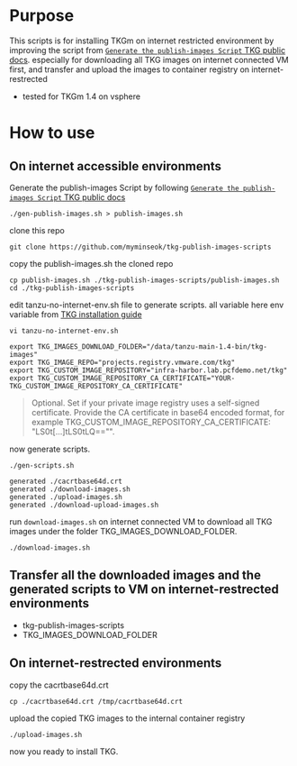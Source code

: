# Purpose
This scripts is for installing TKGm on internet restricted environment by improving the script from [`Generate the publish-images Script` TKG public docs](https://docs.vmware.com/en/VMware-Tanzu-Kubernetes-Grid/1.4/vmware-tanzu-kubernetes-grid-14/GUID-mgmt-clusters-airgapped-environments.html).
especially for downloading all TKG images on internet connected VM first, and transfer and upload the images to container registry on internet-restrected
- tested for TKGm 1.4 on vsphere

# How to use
## On  internet accessible environments 
Generate the publish-images Script by following [`Generate the publish-images Script` TKG public docs](https://docs.vmware.com/en/VMware-Tanzu-Kubernetes-Grid/1.4/vmware-tanzu-kubernetes-grid-14/GUID-mgmt-clusters-airgapped-environments.html)
```
./gen-publish-images.sh > publish-images.sh
```

clone this repo
```
git clone https://github.com/myminseok/tkg-publish-images-scripts
```

copy the publish-images.sh the cloned repo

```
cp publish-images.sh ./tkg-publish-images-scripts/publish-images.sh
cd ./tkg-publish-images-scripts
```

edit tanzu-no-internet-env.sh file to generate scripts. all variable here env variable from [TKG installation guide](https://docs.vmware.com/en/VMware-Tanzu-Kubernetes-Grid/1.3/vmware-tanzu-kubernetes-grid-13/GUID-tanzu-config-reference.html#private-image-repository-configuration-8)
```
vi tanzu-no-internet-env.sh

export TKG_IMAGES_DOWNLOAD_FOLDER="/data/tanzu-main-1.4-bin/tkg-images"
export TKG_IMAGE_REPO="projects.registry.vmware.com/tkg"
export TKG_CUSTOM_IMAGE_REPOSITORY="infra-harbor.lab.pcfdemo.net/tkg"
export TKG_CUSTOM_IMAGE_REPOSITORY_CA_CERTIFICATE="YOUR-TKG_CUSTOM_IMAGE_REPOSITORY_CA_CERTIFICATE"
```
> Optional. Set if your private image registry uses a self-signed certificate. Provide the CA certificate in base64 encoded format, for example TKG_CUSTOM_IMAGE_REPOSITORY_CA_CERTIFICATE: "LS0t[...]tLS0tLQ=="".

now generate scripts.
```
./gen-scripts.sh

generated ./cacrtbase64d.crt
generated ./download-images.sh
generated ./upload-images.sh
generated ./download-upload-images.sh

```
run  `download-images.sh` on internet connected VM to download all TKG images under  the folder TKG_IMAGES_DOWNLOAD_FOLDER.
```
./download-images.sh
```


## Transfer all the downloaded images and the generated scripts to VM on  internet-restrected environments 
- tkg-publish-images-scripts
- TKG_IMAGES_DOWNLOAD_FOLDER

## On internet-restrected environments 
copy the cacrtbase64d.crt 
```
cp ./cacrtbase64d.crt /tmp/cacrtbase64d.crt
```

upload the copied TKG images to the internal container registry
```
./upload-images.sh
```
now you ready to install TKG.
